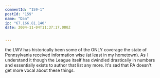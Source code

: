```yaml
---
commentId: "159-1"
postId: "159"
name: "Dan"
ip: "67.166.81.140"
date: 2004-11-04T11:37:17.000Z


---
```

<p>the LWV has historically been some of the ONLY coverage the state of Pennsylvania received information wise (at least in my hometown).  As I understand it though the League itself has dwindled drastically in numbers and essentially exists to author that list any more.  It's sad that PA doesn't get more vocal about these things.</p>